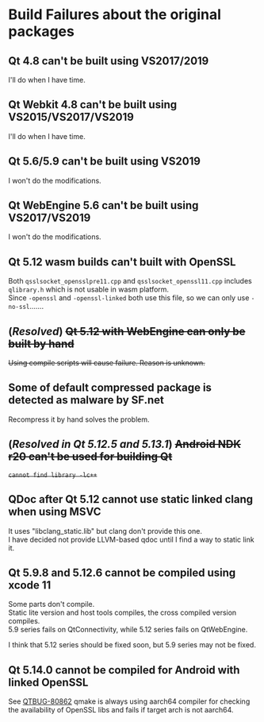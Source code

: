 # Build Failures about the original packages

## Qt 4.8 can't be built using VS2017/2019

I'll do when I have time.

## Qt Webkit 4.8 can't be built using VS2015/VS2017/VS2019

I'll do when I have time.

## Qt 5.6/5.9 can't be built using VS2019

I won't do the modifications.

## Qt WebEngine 5.6 can't be built using VS2017/VS2019

I won't do the modifications.

## Qt 5.12 wasm builds can't built with OpenSSL

Both `qsslsocket_opensslpre11.cpp` and `qsslsocket_openssl11.cpp` includes `qlibrary.h` which is not usable in wasm platform.  
Since `-openssl` and `-openssl-linked` both use this file, so we can only use `-no-ssl`.......

## (_Resolved_) ~~Qt 5.12 with WebEngine can only be built by hand~~

~~Using compile scripts will cause failure. Reason is unknown.~~

## Some of default compressed package is detected as malware by SF.net

Recompress it by hand solves the problem.

## (_Resolved in Qt 5.12.5 and 5.13.1_) ~~Android NDK r20 can't be used for building Qt~~

~~`cannot find library -lc++`~~

## QDoc after Qt 5.12 cannot use static linked clang when using MSVC

It uses "libclang_static.lib" but clang don't provide this one.  
I have decided not provide LLVM-based qdoc until I find a way to static link it.

## Qt 5.9.8 and 5.12.6 cannot be compiled using xcode 11

Some parts don't compile.  
Static lite version and host tools compiles, the cross compiled version compiles.  
5.9 series fails on QtConnectivity, while 5.12 series fails on QtWebEngine.

I think that 5.12 series should be fixed soon, but 5.9 series may not be fixed.

## Qt 5.14.0 cannot be compiled for Android with linked OpenSSL

See [QTBUG-80862](https://bugreports.qt.io/browse/QTBUG-80862)
qmake is always using aarch64 compiler for checking the availability of OpenSSL libs and fails if target arch is not aarch64.
